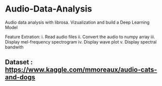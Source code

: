 # Audio-Data-Analysis
Audio data analysis with librosa. Vizualization and build a Deep Learning Model

Feature Extration:
  i. Read audio files
  ii. Convert the audio to numpy array
  iii. Display mel-frequency spectrogram 
  iv. Display wave plot
  v. Display spectral bandwith
  
## Dataset : https://www.kaggle.com/mmoreaux/audio-cats-and-dogs
